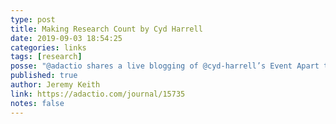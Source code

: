 ```yaml
---
type: post
title: Making Research Count by Cyd Harrell
date: 2019-09-03 18:54:25
categories: links
tags: [research]
posse: "@adactio shares a live blogging of @cyd-harrell’s Event Apart talk Making Research Count."
published: true
author: Jeremy Keith
link: https://adactio.com/journal/15735
notes: false
---
```

